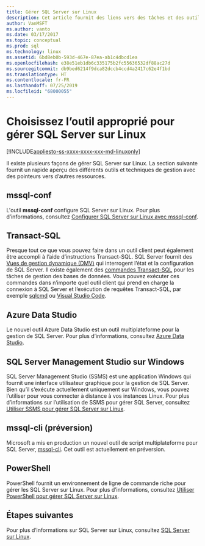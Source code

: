 ```yaml
---
title: Gérer SQL Server sur Linux
description: Cet article fournit des liens vers des tâches et des outils de gestion courants pour SQL Server s’exécutant sur Linux.
author: VanMSFT
ms.author: vanto
ms.date: 03/17/2017
ms.topic: conceptual
ms.prod: sql
ms.technology: linux
ms.assetid: 6bd8eb0b-593d-467e-87ea-ab1c4dbcd1ea
ms.openlocfilehash: e38e51eb1db6c335175b2fc55636532df88ac27d
ms.sourcegitcommit: db9bed6214f9dca82dccb4ccd4a2417c62e4f1bd
ms.translationtype: HT
ms.contentlocale: fr-FR
ms.lasthandoff: 07/25/2019
ms.locfileid: "68000055"
---
```

# <a name="choose-the-right-tool-to-manage-sql-server-on-linux"></a>Choisissez l’outil approprié pour gérer SQL Server sur Linux

[!INCLUDE[appliesto-ss-xxxx-xxxx-xxx-md-linuxonly](../includes/appliesto-ss-xxxx-xxxx-xxx-md-linuxonly.md)]

Il existe plusieurs façons de gérer SQL Server sur Linux. La section suivante fournit un rapide aperçu des différents outils et techniques de gestion avec des pointeurs vers d’autres ressources.

## <a name="mssql-conf"></a>mssql-conf 

L'outil **mssql-conf** configure SQL Server sur Linux. Pour plus d’informations, consultez [Configurer SQL Server sur Linux avec mssql-conf](sql-server-linux-configure-mssql-conf.md).

## <a name="transact-sql"></a>Transact-SQL

Presque tout ce que vous pouvez faire dans un outil client peut également être accompli à l’aide d’instructions Transact-SQL. SQL Server fournit des [Vues de gestion dynamique (DMV)](../relational-databases/system-dynamic-management-views/system-dynamic-management-views.md) qui interrogent l’état et la configuration de SQL Server. Il existe également des [commandes Transact-SQL](../t-sql/language-reference.md) pour les tâches de gestion des bases de données. Vous pouvez exécuter ces commandes dans n’importe quel outil client qui prend en charge la connexion à SQL Server et l’exécution de requêtes Transact-SQL, par exemple [sqlcmd](sql-server-linux-setup-tools.md) ou [Visual Studio Code](sql-server-linux-develop-use-vscode.md).

## <a name="azure-data-studio"></a>Azure Data Studio

Le nouvel outil Azure Data Studio est un outil multiplateforme pour la gestion de SQL Server. Pour plus d’informations, consultez [Azure Data Studio](../azure-data-studio/what-is.md).

## <a name="sql-server-management-studio-on-windows"></a>SQL Server Management Studio sur Windows

SQL Server Management Studio (SSMS) est une application Windows qui fournit une interface utilisateur graphique pour la gestion de SQL Server. Bien qu’il s’exécute actuellement uniquement sur Windows, vous pouvez l’utiliser pour vous connecter à distance à vos instances Linux. Pour plus d’informations sur l’utilisation de SSMS pour gérer SQL Server, consultez [Utiliser SSMS pour gérer SQL Server sur Linux](sql-server-linux-manage-ssms.md).

## <a name="mssql-cli-preview"></a>mssql-cli (préversion)

Microsoft a mis en production un nouvel outil de script multiplateforme pour SQL Server, [mssql-cli](https://blogs.technet.microsoft.com/dataplatforminsider/2017/12/12/try-mssql-cli-a-new-interactive-command-line-tool-for-sql-server/). Cet outil est actuellement en préversion.

## <a name="powershell"></a>PowerShell

PowerShell fournit un environnement de ligne de commande riche pour gérer les SQL Server sur Linux. Pour plus d’informations, consultez [Utiliser PowerShell pour gérer SQL Server sur Linux](sql-server-linux-manage-powershell.md).

## <a name="next-steps"></a>Étapes suivantes

Pour plus d’informations sur SQL Server sur Linux, consultez [SQL Server sur Linux](sql-server-linux-overview.md).

